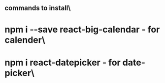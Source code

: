 ## commands to install\
# npm i --save react-big-calendar - for calender\
# npm i react-datepicker - for date-picker\
